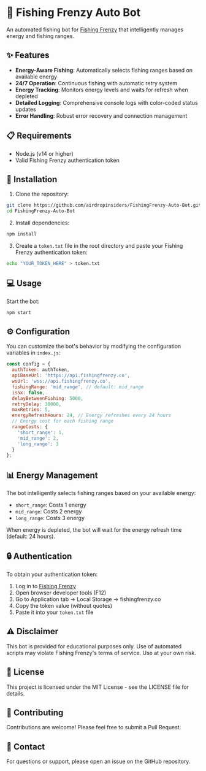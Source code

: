 # 🎣 Fishing Frenzy Auto Bot

An automated fishing bot for [Fishing Frenzy](https://fishingfrenzy.co/) that intelligently manages energy and fishing ranges.

## ✨ Features

- **Energy-Aware Fishing**: Automatically selects fishing ranges based on available energy
- **24/7 Operation**: Continuous fishing with automatic retry system
- **Energy Tracking**: Monitors energy levels and waits for refresh when depleted
- **Detailed Logging**: Comprehensive console logs with color-coded status updates
- **Error Handling**: Robust error recovery and connection management

## 📋 Requirements

- Node.js (v14 or higher)
- Valid Fishing Frenzy authentication token

## 🚀 Installation

1. Clone the repository:
```bash
git clone https://github.com/airdropinsiders/FishingFrenzy-Auto-Bot.git
cd FishingFrenzy-Auto-Bot
```

2. Install dependencies:
```bash
npm install
```

3. Create a `token.txt` file in the root directory and paste your Fishing Frenzy authentication token:
```bash
echo "YOUR_TOKEN_HERE" > token.txt
```

## 💻 Usage

Start the bot:
```bash
npm start
```

## ⚙️ Configuration

You can customize the bot's behavior by modifying the configuration variables in `index.js`:

```javascript
const config = {
  authToken: authToken,
  apiBaseUrl: 'https://api.fishingfrenzy.co',
  wsUrl: 'wss://api.fishingfrenzy.co',
  fishingRange: 'mid_range', // default: mid_range
  is5x: false,
  delayBetweenFishing: 5000,
  retryDelay: 30000,
  maxRetries: 5,
  energyRefreshHours: 24, // Energy refreshes every 24 hours
  // Energy cost for each fishing range
  rangeCosts: {
    'short_range': 1,
    'mid_range': 2,
    'long_range': 3
  }
};
```

## 📊 Energy Management

The bot intelligently selects fishing ranges based on your available energy:
- `short_range`: Costs 1 energy
- `mid_range`: Costs 2 energy
- `long_range`: Costs 3 energy

When energy is depleted, the bot will wait for the energy refresh time (default: 24 hours).

## 🔒 Authentication

To obtain your authentication token:
1. Log in to [Fishing Frenzy](https://fishingfrenzy.co/)
2. Open browser developer tools (F12)
3. Go to Application tab → Local Storage → fishingfrenzy.co
4. Copy the token value (without quotes)
5. Paste it into your `token.txt` file

## ⚠️ Disclaimer

This bot is provided for educational purposes only. Use of automated scripts may violate Fishing Frenzy's terms of service. Use at your own risk.

## 📜 License

This project is licensed under the MIT License - see the LICENSE file for details.

## 🤝 Contributing

Contributions are welcome! Please feel free to submit a Pull Request.

## 📧 Contact

For questions or support, please open an issue on the GitHub repository.